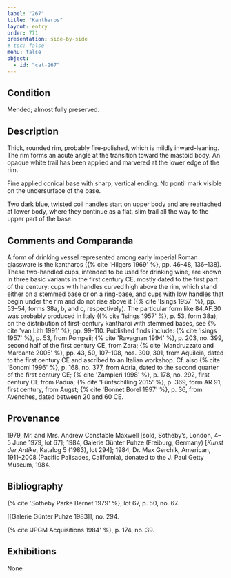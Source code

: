 ```yaml
---
label: "267"
title: "Kantharos"
layout: entry
order: 771
presentation: side-by-side
# toc: false
menu: false
object:
  - id: "cat-267"
---
```


## Condition

Mended; almost fully preserved.

## Description

Thick, rounded rim, probably fire-polished, which is mildly inward-leaning. The rim forms an acute angle at the transition toward the mastoid body. An opaque white trail has been applied and marvered at the lower edge of the rim.

Fine applied conical base with sharp, vertical ending. No pontil mark visible on the undersurface of the base.

Two dark blue, twisted coil handles start on upper body and are reattached at lower body, where they continue as a flat, slim trail all the way to the upper part of the base.

## Comments and Comparanda

A form of drinking vessel represented among early imperial Roman glassware is the kantharos ({% cite 'Hilgers 1969' %}, pp. 46–48, 136–138). These two-handled cups, intended to be used for drinking wine, are known in three basic variants in the first century CE, mostly dated to the first part of the century: cups with handles curved high above the rim, which stand either on a stemmed base or on a ring-base, and cups with low handles that begin under the rim and do not rise above it ({% cite 'Isings 1957' %}, pp. 53–54, forms 38a, b, and c, respectively). The particular form like 84.AF.30 was probably produced in Italy ({% cite 'Isings 1957' %}, p. 53, form 38a); on the distribution of first-century kantharoi with stemmed bases, see {% cite 'van Lith 1991' %}, pp. 99–110. Published finds include: {% cite 'Isings 1957' %}, p. 53, from Pompeii; {% cite 'Ravagnan 1994' %}, p. 203, no. 399, second half of the first century CE, from Zara; {% cite 'Mandruzzato and Marcante 2005' %}, pp. 43, 50, 107–108, nos. 300, 301, from Aquileia, dated to the first century CE and ascribed to an Italian workshop. Cf. also {% cite 'Bonomi 1996' %}, p. 168, no. 377, from Adria, dated to the second quarter of the first century CE; {% cite 'Zampieri 1998' %}, p. 178, no. 292, first century CE from Padua; {% cite 'Fünfschilling 2015' %}, p. 369, form AR 91, first century, from Augst; {% cite 'Bonnet Borel 1997' %}, p. 36, from Avenches, dated between 20 and 60 CE.

## Provenance

1979, Mr. and Mrs. Andrew Constable Maxwell [sold, Sotheby’s, London, 4–5 June 1979, lot 67]; 1984, Galerie Günter Puhze (Freiburg, Germany) [*Kunst der Antike*, Katalog 5 (1983), lot 294]; 1984, Dr. Max Gerchik, American, 1911–2008 (Pacific Palisades, California), donated to the J. Paul Getty Museum, 1984.

## Bibliography

{% cite 'Sotheby Parke Bernet 1979' %}, lot 67, p. 50, no. 67.

[[Galerie Günter Puhze 1983]], no. 294.

{% cite 'JPGM Acquisitions 1984' %}, p. 174, no. 39.

## Exhibitions

None